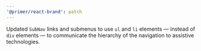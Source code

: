 ```yaml
---
'@primer/react-brand': patch
---
```


Updated `SubNav` links and submenus to use `ul` and `li` elements — instead of `div` elements — to communicate the hierarchy of the navigation to assistive technologies.
